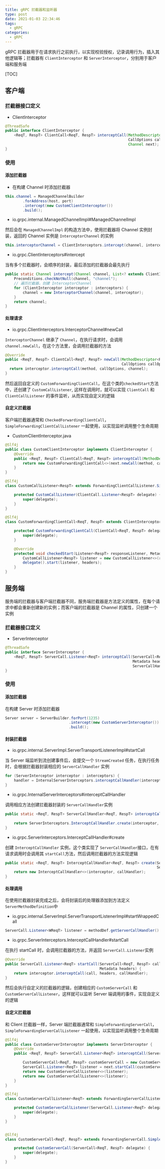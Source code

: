 ```yaml
---
title: gRPC 拦截器和监听器
type: post
date: 2021-01-03 22:34:46
tags:
  - gRPC
categories:
  - gRPC
---
```


gRPC 拦截器用于在请求执行之前执行，以实现校验授权，记录调用行为，插入其他逻辑等；拦截器有 `ClientInterceptor` 和 `ServerInterceptor`，分别用于客户端和服务端

[TOC]

## 客户端

### 拦截器接口定义

- ClientInterceptor

```java
@ThreadSafe
public interface ClientInterceptor {
    <ReqT, RespT> ClientCall<ReqT, RespT> interceptCall(MethodDescriptor<ReqT, RespT> method,
                                                        CallOptions callOptions,
                                                        Channel next);
}
```

### 使用

#### 添加拦截器

- 在构建 Channel 时添加拦截器

```java
this.channel = ManagedChannelBuilder
        .forAddress(host, port)
        .intercept(new CustomClientInterceptor())
        .build();
```

- io.grpc.internal.ManagedChannelImpl#ManagedChannelImpl

然后会在 `ManagedChannelImpl` 的构造方法中，使用拦截器将 Channel 实例封装，返回的 Channel 实例是 `InterceptorChannel` 的实例

```java
this.interceptorChannel = ClientInterceptors.intercept(channel, interceptors);
```

- io.grpc.ClientInterceptors#intercept

当有多个拦截器时，会顺序的封装，最后添加的拦截器会最先执行

```java
public static Channel intercept(Channel channel, List<? extends ClientInterceptor> interceptors) {
    Preconditions.checkNotNull(channel, "channel");
    // 遍历拦截器，创建 InterceptorChannel
    for (ClientInterceptor interceptor : interceptors) {
        channel = new InterceptorChannel(channel, interceptor);
    }
    return channel;
}
```

#### 处理请求

- io.grpc.ClientInterceptors.InterceptorChannel#newCall

`InterceptorChannel` 继承了 `Channel`，在执行请求时，会调用`channel.newCall`，在这个方法里，会调用拦截器的方法

```java
@Override
public <ReqT, RespT> ClientCall<ReqT, RespT> newCall(MethodDescriptor<ReqT, RespT> method,
                                                     CallOptions callOptions) {
  return interceptor.interceptCall(method, callOptions, channel);
}
```

然后返回自定义的 `CustomForwardingClientCall`，在这个类的`checkedStart`方法中，还创建了 `CustomCallListener`, 这样在调用时，就可以实现 `ClientCall` 和 `ClientCallListener` 的事件监听，从而实现自定义的逻辑

#### 自定义拦截器

客户端拦截器通常和 `CheckedForwardingClientCall`，`SimpleForwardingClientCallListener` 一起使用，以实现监听调用整个生命周期

- CustomClientInterceptor.java

```java
@Slf4j
public class CustomClientInterceptor implements ClientInterceptor {
    @Override
    public <ReqT, RespT> ClientCall<ReqT, RespT> interceptCall(MethodDescriptor<ReqT, RespT> method, CallOptions callOptions, Channel next) {
        return new CustomForwardingClientCall<>(next.newCall(method, callOptions));
    }
}

@Slf4j
class CustomCallListener<RespT> extends ForwardingClientCallListener.SimpleForwardingClientCallListener<RespT> {

    protected CustomCallListener(ClientCall.Listener<RespT> delegate) {
        super(delegate);
    }
}

@Slf4j
class CustomForwardingClientCall<ReqT, RespT> extends ClientInterceptors.CheckedForwardingClientCall<ReqT, RespT> {

    protected CustomForwardingClientCall(ClientCall<ReqT, RespT> delegate) {
        super(delegate);
    }

    @Override
    protected void checkedStart(Listener<RespT> responseListener, Metadata headers) throws Exception {
        CustomCallListener<RespT> listener = new CustomCallListener<>(responseListener);
        delegate().start(listener, headers);
    }
}
```

## 服务端

服务端的拦截器与客户端拦截器不同，服务端拦截器是方法定义的属性，在每个请求中都会重新创建新的实例；而客户端的拦截器是 Channel 的属性，只创建一个实例

### 拦截器接口定义

- ServerInterceptor

```java
@ThreadSafe
public interface ServerInterceptor {
    <ReqT, RespT> ServerCall.Listener<ReqT> interceptCall(ServerCall<ReqT, RespT> call,
                                                          Metadata headers,
                                                          ServerCallHandler<ReqT, RespT> next);
}
```

### 使用

#### 添加拦截器

在构建 Server 时添加拦截器

```java
Server server = ServerBuilder.forPort(1235)
                             .intercept(new CustomServerInterceptor())
                             .build();
```

#### 封装拦截器

- io.grpc.internal.ServerImpl.ServerTransportListenerImpl#startCall

当 Server 端监听到流创建事件后，会提交一个 `StreamCreated` 任务，在执行任务时，会根据拦截器封装相应的 `ServerCallHandler` 实例

```java
for (ServerInterceptor interceptor : interceptors) {
    handler = InternalServerInterceptors.interceptCallHandler(interceptor, handler);
}
```

- io.grpc.InternalServerInterceptors#interceptCallHandler

调用相应方法创建拦截器封装的 `ServerCallHandler`实例

```java
public static <ReqT, RespT> ServerCallHandler<ReqT, RespT> interceptCallHandler(ServerInterceptor interceptor,
                                                                                ServerCallHandler<ReqT, RespT> callHandler) {
    return ServerInterceptors.InterceptCallHandler.create(interceptor, callHandler);
}
```

- io.grpc.ServerInterceptors.InterceptCallHandler#create

创建 `InterceptCallHandler` 实例，这个类实现了 `ServerCallHandler`接口，在有请求调用时会调用其 `startCall`方法，然后调用拦截器的方法实现逻辑

```java
public static <ReqT, RespT> InterceptCallHandler<ReqT, RespT> create(ServerInterceptor interceptor,
                                                                     ServerCallHandler<ReqT, RespT> callHandler) {
    return new InterceptCallHandler<>(interceptor, callHandler);
}
```

#### 处理调用

在使用拦截器封装完成之后，会将封装后的处理器添加到方法定义 `ServerMethodDefinition`中

- io.grpc.internal.ServerImpl.ServerTransportListenerImpl#startWrappedCall

```java
ServerCall.Listener<WReqT> listener = methodDef.getServerCallHandler().startCall(call, headers);
```

- io.grpc.ServerInterceptors.InterceptCallHandler#startCall

在执行 startCall 时，会调用拦截器的方法，并返回 `ServerCall.Listener`实例

```java
@Override
public ServerCall.Listener<ReqT> startCall(ServerCall<ReqT, RespT> call,
                                           Metadata headers) {
    return interceptor.interceptCall(call, headers, callHandler);
}
```

然后会执行自定义的拦截器的逻辑，创建相应的 `CustomServerCall` 和 `CustomServerCallListener`，这样就可以监听 Server 端调用的事件，实现自定义的逻辑

#### 自定义拦截器

和 Client 拦截器一样，Server 端拦截器通常和 `SimpleForwardingServerCall`，`SimpleForwardingServerCallListener` 一起使用，以实现监听调用整个生命周期

```java
@Slf4j
public class CustomServerInterceptor implements ServerInterceptor {
    @Override
    public <ReqT, RespT> ServerCall.Listener<ReqT> interceptCall(ServerCall<ReqT, RespT> serverCall, Metadata metadata, ServerCallHandler<ReqT, RespT> serverCallHandler) {

        CustomServerCall<ReqT, RespT> customServerCall = new CustomServerCall<>(call);
        ServerCall.Listener<ReqT> listener = next.startCall(customServerCall, headers);
        return new CustomServerCallListener<>(listener);
        return new CustomServerCallListener<>(listener);
    }
}

@Slf4j
class CustomServerCallListener<ReqT> extends ForwardingServerCallListener.SimpleForwardingServerCallListener<ReqT> {

    protected CustomServerCallListener(ServerCall.Listener<ReqT> delegate) {
        super(delegate);
    }
}


@Slf4j
class CustomServerCall<ReqT, RespT> extends ForwardingServerCall.SimpleForwardingServerCall<ReqT, RespT> {

    protected CustomServerCall(ServerCall<ReqT, RespT> delegate) {
        super(delegate);
    }
}
```
